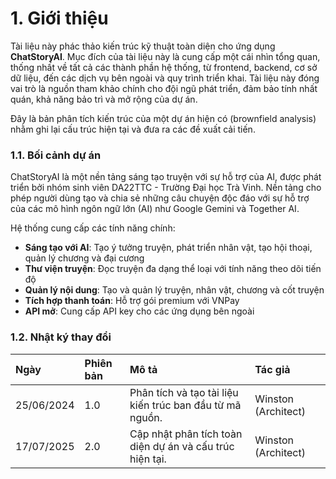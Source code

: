 # 1. Giới thiệu

Tài liệu này phác thảo kiến trúc kỹ thuật toàn diện cho ứng dụng **ChatStoryAI**. Mục đích của tài liệu này là cung cấp một cái nhìn tổng quan, thống nhất về tất cả các thành phần hệ thống, từ frontend, backend, cơ sở dữ liệu, đến các dịch vụ bên ngoài và quy trình triển khai. Tài liệu này đóng vai trò là nguồn tham khảo chính cho đội ngũ phát triển, đảm bảo tính nhất quán, khả năng bảo trì và mở rộng của dự án.

Đây là bản phân tích kiến trúc của một dự án hiện có (brownfield analysis) nhằm ghi lại cấu trúc hiện tại và đưa ra các đề xuất cải tiến.

### 1.1. Bối cảnh dự án

ChatStoryAI là một nền tảng sáng tạo truyện với sự hỗ trợ của AI, được phát triển bởi nhóm sinh viên DA22TTC - Trường Đại học Trà Vinh. Nền tảng cho phép người dùng tạo và chia sẻ những câu chuyện độc đáo với sự hỗ trợ của các mô hình ngôn ngữ lớn (AI) như Google Gemini và Together AI.

Hệ thống cung cấp các tính năng chính:

- **Sáng tạo với AI**: Tạo ý tưởng truyện, phát triển nhân vật, tạo hội thoại, quản lý chương và đại cương
- **Thư viện truyện**: Đọc truyện đa dạng thể loại với tính năng theo dõi tiến độ
- **Quản lý nội dung**: Tạo và quản lý truyện, nhân vật, chương và cốt truyện
- **Tích hợp thanh toán**: Hỗ trợ gói premium với VNPay
- **API mở**: Cung cấp API key cho các ứng dụng bên ngoài

### 1.2. Nhật ký thay đổi

| Ngày       | Phiên bản | Mô tả                                                    | Tác giả             |
| :--------- | :-------- | :------------------------------------------------------- | :------------------ |
| 25/06/2024 | 1.0       | Phân tích và tạo tài liệu kiến trúc ban đầu từ mã nguồn. | Winston (Architect) |
| 17/07/2025 | 2.0       | Cập nhật phân tích toàn diện dự án và cấu trúc hiện tại. | Winston (Architect) |
